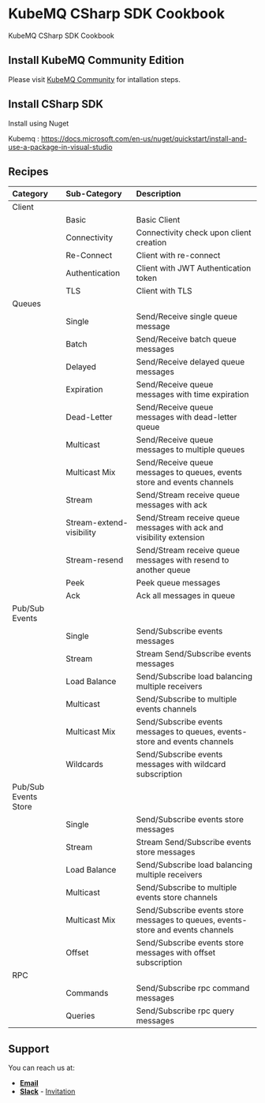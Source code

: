 # KubeMQ CSharp SDK Cookbook

KubeMQ CSharp SDK Cookbook

## Install KubeMQ Community Edition
Please visit [KubeMQ Community](https://github.com/kubemq-io/kubemq-community) for intallation steps.

## Install CSharp SDK

Install using Nuget 

Kubemq : https://docs.microsoft.com/en-us/nuget/quickstart/install-and-use-a-package-in-visual-studio

## Recipes

| Category             | Sub-Category             | Description                                                             |
|:---------------------|:-------------------------|:------------------------------------------------------------------------|
| Client               |                          |                                                                         |
|                      | Basic                    | Basic Client                                                            |
|                      | Connectivity             | Connectivity check upon client creation                                 |
|                      | Re-Connect               | Client with re-connect                                                  |
|                      | Authentication           | Client with JWT Authentication token                                    |
|                      | TLS                      | Client with TLS                                                         |
| Queues               |                          |                                                                         |
|                      | Single                   | Send/Receive single queue message                                       |
|                      | Batch                    | Send/Receive batch queue messages                                       |
|                      | Delayed                  | Send/Receive delayed queue messages                                     |
|                      | Expiration               | Send/Receive queue messages with time expiration                        |
|                      | Dead-Letter              | Send/Receive queue messages with dead-letter queue                      |
|                      | Multicast                | Send/Receive queue messages to multiple queues                          |
|                      | Multicast Mix            | Send/Receive queue messages to queues, events store and events channels |
|                      | Stream                   | Send/Stream receive queue messages with ack                             |
|                      | Stream-extend-visibility | Send/Stream receive queue messages with ack and visibility extension    |
|                      | Stream-resend            | Send/Stream receive queue messages with resend to another queue         |
|                      | Peek                     | Peek queue messages                                                     |
|                      | Ack                      | Ack all messages in queue                                               |
| Pub/Sub Events       |                          |                                                                         |
|                      | Single                   |  Send/Subscribe events messages                                                                        |
|                      | Stream                   |  Stream Send/Subscribe events messages                                                                       |
|                      | Load Balance             |  Send/Subscribe load balancing multiple receivers|
|                      | Multicast                |  Send/Subscribe to multiple events channels                                                                       |
|                      | Multicast Mix            |  Send/Subscribe events messages to queues, events-store and events channels                                                                      |
|                      | Wildcards                |  Send/Subscribe events messages with wildcard subscription|
| Pub/Sub Events Store |                          |                                                                         |
|                      | Single                   |  Send/Subscribe events store messages                                                                         |
|                      | Stream                   |  Stream Send/Subscribe events store messages                                                                       |
|                      | Load Balance             |  Send/Subscribe load balancing multiple receivers                                                                      |
|                      | Multicast                |  Send/Subscribe to multiple events store channels                                                                      |
|                      | Multicast Mix            |  Send/Subscribe events store messages to queues, events-store and events channels                                                                      |
|                      | Offset                   |  Send/Subscribe events store messages with offset subscription|
| RPC                  |                          |                                                                         |
|                      | Commands                 | Send/Subscribe rpc command messages                                                                         |
|                      | Queries                  |  Send/Subscribe rpc query messages                                                                        |

## Support
You can reach us at:
- [**Email**](mailto:support@kubemq.io)
- [**Slack**](https://kubemq.slack.com) - [Invitation](https://join.slack.com/t/kubemq/shared_invite/enQtNDk3NjE1Mjg1MDMwLThjMGFmYjU1NTVhZWRjZTRjYTIxM2E5MjA5ZDFkMWUyODI3YTlkOWY2MmYzNGIwZjY3OThlMzYxYjYwMTVmYWM) 
